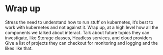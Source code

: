 # Wrap up
Stress the need to understand how to run stuff on kubernetes, it’s best to work with kubernetes and not against it.
Wrap up, at a high level how all the components we talked about interact.
Talk about future topics they can investigate, like Storage classes, Headless services, and cloud providers
Give a list of projects they can checkout for monitoring and logging and the likes like that.
